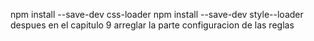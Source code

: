 npm install --save-dev css-loader
npm install --save-dev style--loader
despues en el capitulo 9 arreglar la parte configuracion de las reglas